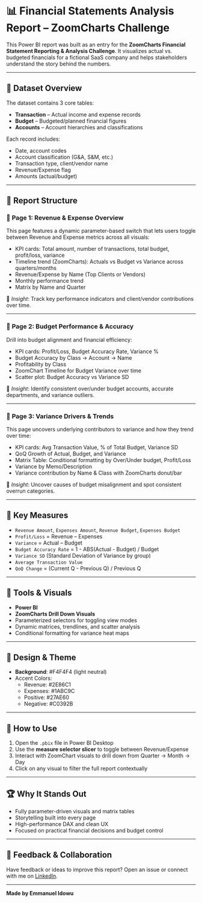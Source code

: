 # 📊 Financial Statements Analysis Report – ZoomCharts Challenge

This Power BI report was built as an entry for the **ZoomCharts Financial Statement Reporting & Analysis Challenge**. It visualizes actual vs. budgeted financials for a fictional SaaS company and helps stakeholders understand the story behind the numbers.

---

## 📁 Dataset Overview

The dataset contains 3 core tables:

- **Transaction** – Actual income and expense records
- **Budget** – Budgeted/planned financial figures
- **Accounts** – Account hierarchies and classifications

Each record includes:
- Date, account codes
- Account classification (G&A, S&M, etc.)
- Transaction type, client/vendor name
- Revenue/Expense flag
- Amounts (actual/budget)

---

## 📘 Report Structure

### 🧭 **Page 1: Revenue & Expense Overview**
This page features a dynamic parameter-based switch that lets users toggle between Revenue and Expense metrics across all visuals:
- KPI cards: Total amount, number of transactions, total budget, profit/loss, variance
- Timeline trend (ZoomCharts): Actuals vs Budget vs Variance across quarters/months
- Revenue/Expense by Name (Top Clients or Vendors)
- Monthly performance trend
- Matrix by Name and Quarter

🎯 *Insight*: Track key performance indicators and client/vendor contributions over time.

---

### 🧭 **Page 2: Budget Performance & Accuracy**
Drill into budget alignment and financial efficiency:
- KPI cards: Profit/Loss, Budget Accuracy Rate, Variance %
- Budget Accuracy by Class → Account → Name
- Profitability by Class
- ZoomChart Timeline for Budget Variance over time
- Scatter plot: Budget Accuracy vs Variance SD

🎯 *Insight*: Identify consistent over/under budget accounts, accurate departments, and variance outliers.

---

### 🧭 **Page 3: Variance Drivers & Trends**
This page uncovers underlying contributors to variance and how they trend over time:
- KPI cards: Avg Transaction Value, % of Total Budget, Variance SD
- QoQ Growth of Actual, Budget, and Variance
- Matrix Table: Conditional formatting by Over/Under budget, Profit/Loss
- Variance by Memo/Description
- Variance contribution by Name & Class with ZoomCharts donut/bar

🎯 *Insight*: Uncover causes of budget misalignment and spot consistent overrun categories.

---

## 🧮 Key Measures

- `Revenue Amount`, `Expenses Amount`, `Revenue Budget`, `Expenses Budget`
- `Profit/Loss` = Revenue – Expenses
- `Variance` = Actual – Budget
- `Budget Accuracy Rate` = 1 - ABS(Actual - Budget) / Budget
- `Variance SD` (Standard Deviation of Variance by group)
- `Average Transaction Value`
- `QoQ Change` = (Current Q - Previous Q) / Previous Q

---

## 🧰 Tools & Visuals

- **Power BI**
- **ZoomCharts Drill Down Visuals**
- Parameterized selectors for toggling view modes
- Dynamic matrices, trendlines, and scatter analysis
- Conditional formatting for variance heat maps

---

## 🎨 Design & Theme

- **Background**: #F4F4F4 (light neutral)
- Accent Colors:
  - Revenue: #2E86C1
  - Expenses: #1ABC9C
  - Positive: #27AE60
  - Negative: #C0392B

---

## 📎 How to Use

1. Open the `.pbix` file in Power BI Desktop
2. Use the **measure selector slicer** to toggle between Revenue/Expense
3. Interact with ZoomChart visuals to drill down from Quarter → Month → Day
4. Click on any visual to filter the full report contextually

---

## 🏆 Why It Stands Out

- Fully parameter-driven visuals and matrix tables
- Storytelling built into every page
- High-performance DAX and clean UX
- Focused on practical financial decisions and budget control

---

## 💬 Feedback & Collaboration

Have feedback or ideas to improve this report? Open an issue or connect with me on [LinkedIn](https://www.linkedin.com/in/emmanuel-idowu-analyst/).

---

**Made by Emmanuel Idowu**  


